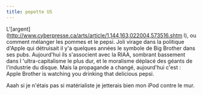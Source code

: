 ```yaml
---
title: popotte US
---
```


L'[argent](http://www.cyberpresse.ca/arts/article/1,144,163,022004,573516.shtm
l), ou comment mélanger les pommes et le pepsi. Joli virage dans la politique
d'Apple qui détruisait il y'a quelques années le symbole de Big Brother dans
ses pubs. Aujourd'hui ils s'associent avec la RIAA, sombrant bassement dans l
'ultra-capitalisme le plus dur, et le moralisme déplacé des géants de
l'industrie du disque. Mais la propagande a changé, aujourd'hui c'est : Apple
Brother is watching you drinking that delicious pepsi.

Aaah si je n'étais pas si matérialiste je jetterais bien mon iPod contre le
mur.

